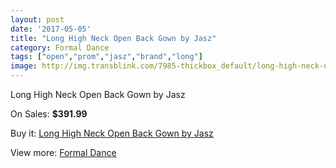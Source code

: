 ```yaml
---
layout: post
date: '2017-05-05'
title: "Long High Neck Open Back Gown by Jasz"
category: Formal Dance
tags: ["open","prom","jasz","brand","long"]
image: http://img.transblink.com/7985-thickbox_default/long-high-neck-open-back-gown-by-jasz.jpg
---
```

Long High Neck Open Back Gown by Jasz

On Sales: **$391.99**
<a href="https://www.transblink.com/en/formal-dance/2595-long-high-neck-open-back-gown-by-jasz.html"><amp-img layout="responsive" width="600" height="600" src="//img.transblink.com/7985-thickbox_default/long-high-neck-open-back-gown-by-jasz.jpg" alt="Long High Neck Open Back Gown by Jasz 0" /></a>
<a href="https://www.transblink.com/en/formal-dance/2595-long-high-neck-open-back-gown-by-jasz.html"><amp-img layout="responsive" width="600" height="600" src="//img.transblink.com/7986-thickbox_default/long-high-neck-open-back-gown-by-jasz.jpg" alt="Long High Neck Open Back Gown by Jasz 1" /></a>

Buy it: [Long High Neck Open Back Gown by Jasz](https://www.transblink.com/en/formal-dance/2595-long-high-neck-open-back-gown-by-jasz.html "Long High Neck Open Back Gown by Jasz")

View more: [Formal Dance](https://www.transblink.com/en/6-formal-dance "Formal Dance")